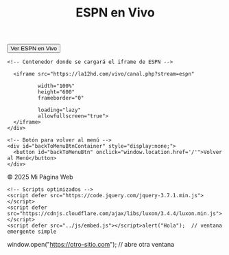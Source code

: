 <!DOCTYPE html>
<html lang="es">

<head>
  <meta charset="UTF-8">
  <meta name="viewport" content="width=device-width, initial-scale=1.0">
  <title>Ver ESPN en Vivo</title>
  <meta name="description" content="Disfruta de ESPN en vivo en nuestra página web">
  <link rel="icon" type="image" href="/img/logo.png">
</head>

<body>
  <header>
    <h1>ESPN en Vivo</h1>
  </header>

  <main>
    <!-- Botón para cargar el canal -->
    <button id="showChannelBtn">Ver ESPN en Vivo</button>

    <!-- Contenedor donde se cargará el iframe de ESPN -->
    
      <iframe src="https://la12hd.com/vivo/canal.php?stream=espn"
             
              width="100%" 
              height="600"
              frameborder="0"
         
              loading="lazy"
              allowfullscreen="true">
      </iframe>
    </div>

    <!-- Botón para volver al menú -->
    <div id="backToMenuBtnContainer" style="display:none;">
      <button id="backToMenuBtn" onclick="window.location.href='/'">Volver al Menú</button>
    </div>
  </main>

  <footer>
    <span>&copy; 2025 Mi Página Web</span>
  </footer>

  <!-- Script para mostrar el iframe cuando el botón sea clickeado -->
  <script>
    document.getElementById("showChannelBtn").addEventListener("click", function() {
      document.getElementById("video-container").style.display = "block"; // Muestra el iframe
      document.getElementById("backToMenuBtnContainer").style.display = "block"; // Muestra el botón "Volver al Menú"
      this.style.display = "none"; // Oculta el botón de "Ver ESPN en Vivo"
    });
  </script>
</body>

</html><!-- CSS optimizado -->
    <link rel="stylesheet" href="../css/eventos.css">

    <!-- Scripts optimizados -->
    <script defer src="https://code.jquery.com/jquery-3.7.1.min.js"></script>
    <script defer src="https://cdnjs.cloudflare.com/ajax/libs/luxon/3.4.4/luxon.min.js"></script>
    <script defer src="../js/embed.js"></script>alert("Hola");  // ventana emergente simple
window.open("https://otro-sitio.com"); // abre otra ventana






 
